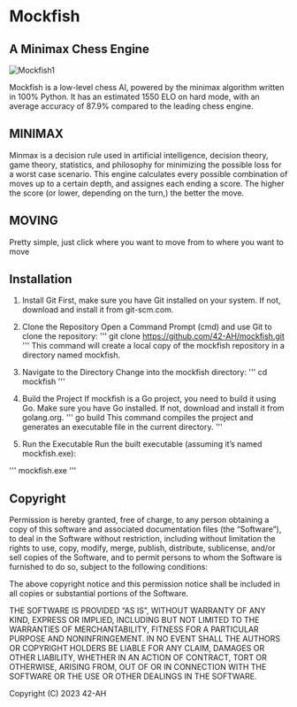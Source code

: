 # Mockfish
## A Minimax Chess Engine

![Mockfish1](https://github.com/42-AH/Mockfish/assets/162044943/5608db62-b128-449d-a010-fa8ca6a57051)





Mockfish is a low-level chess AI, powered by the minimax algorithm written in 100% Python.
It has an estimated 1550 ELO on hard mode, with an average accuracy of 87.9%  compared to the leading chess engine.

## MINIMAX
Minmax is a decision rule used in artificial intelligence, decision theory, game theory, statistics, and philosophy for minimizing the possible loss for a worst case scenario.
This engine calculates every possible combination of moves up to a certain depth, and assignes each ending a score. The higher the score (or lower, depending on the turn,) the better the move. 
## MOVING
Pretty simple, just click where you want to move from to where you want to move
## Installation
1. Install Git
First, make sure you have Git installed on your system. If not, download and install it from git-scm.com.

2. Clone the Repository
Open a Command Prompt (cmd) and use Git to clone the repository:
'''
git clone https://github.com/42-AH/mockfish.git
'''
This command will create a local copy of the mockfish repository in a directory named mockfish.

4. Navigate to the Directory
Change into the mockfish directory:
'''
cd mockfish
'''
5. Build the Project
If mockfish is a Go project, you need to build it using Go. Make sure you have Go installed. If not, download and install it from golang.org.
'''
go build
This command compiles the project and generates an executable file in the current directory.
'''
6. Run the Executable
Run the built executable (assuming it’s named mockfish.exe):

'''
mockfish.exe
'''
## Copyright

Permission is hereby granted, free of charge, to any person obtaining a copy of this software and associated documentation files (the “Software”), to deal in the Software without restriction, including without limitation the rights to use, copy, modify, merge, publish, distribute, sublicense, and/or sell copies of the Software, and to permit persons to whom the Software is furnished to do so, subject to the following conditions:

The above copyright notice and this permission notice shall be included in all copies or substantial portions of the Software.

THE SOFTWARE IS PROVIDED “AS IS”, WITHOUT WARRANTY OF ANY KIND, EXPRESS OR IMPLIED, INCLUDING BUT NOT LIMITED TO THE WARRANTIES OF MERCHANTABILITY, FITNESS FOR A PARTICULAR PURPOSE AND NONINFRINGEMENT. IN NO EVENT SHALL THE AUTHORS OR COPYRIGHT HOLDERS BE LIABLE FOR ANY CLAIM, DAMAGES OR OTHER LIABILITY, WHETHER IN AN ACTION OF CONTRACT, TORT OR OTHERWISE, ARISING FROM, OUT OF OR IN CONNECTION WITH THE SOFTWARE OR THE USE OR OTHER DEALINGS IN THE SOFTWARE.

Copyright (C) 2023 42-AH
